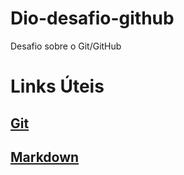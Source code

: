 # Dio-desafio-github
Desafio sobre o Git/GitHub

# Links Úteis
## [Git](https://git-scm.com/)
## [Markdown](https://docs.pipz.com/central-de-ajuda/learning-center/guia-basico-de-markdown#open)
